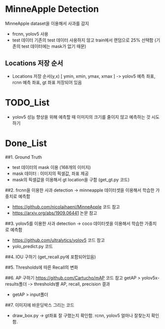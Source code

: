 # MinneApple Detection
MinneApple dataset을 이용해서 사과를 감지

- frcnn, yolov5 사용
- test 데이터 기존의 test 데이터 사용하지 않고 train에서 랜덤으로 25% 선택함 (기존의 test 데이터에는 mask가 없기 때문)

## Locations 저장 순서 
- Locations 저장 순서(y,x) [ ymin, xmin, ymax, xmax ] 
  -> yolov5 예측 좌표, rcnn 예측 좌표, gt 좌표 저장되어 있음 


# TODO_List
- yolov5 성능 향상을 위해 예측할 때 이미지의 크기를 줄이지 않고 예측하는 것 시도하기



# Done_List

##1. Ground Truth
 - test 데이터의 mask 이용 (168개의 이미지)
 - mask 데이터 : 이미지의 픽셀값, 좌표 제공
 - mask의 픽셀값을 이용해서 gt location을 구함 (get_gt.py 코드)

##2. frcnn을 이용한 사과 detection -> minneapple 데이터셋을 이용해서 학습한 가중치로 예측함
 - https://github.com/nicolaihaeni/MinneApple 코드 참고
 - https://arxiv.org/abs/1909.06441 논문 참고

##3. yolov5를 이용한 사과 detection -> coco 데이터셋을 이용해서 학습한 가중치로 예측함
 - https://github.com/ultralytics/yolov5 코드 참고
 - yolo_predict.py 코드
 
##4. IOU 구하기 (get_recall.py에 포함되어있음)
 
##5. Thresholds에 따른 Recall의 변화 

##6. AP 구하기
https://github.com/Cartucho/mAP 코드 참고
getAP > yolov5x-results폴더 -> thresholds별 AP, recall, precision 결과
- getAP > input폴더 

##7. 이미지에 바운딩박스 그리는 코드
- draw_box.py -> gt좌표 잘 구했는지 확인함. rcnn, yolov5 얼마나 잘찾는지 확인함.




 
